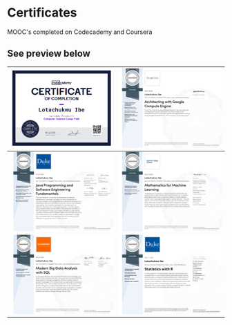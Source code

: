 # Certificates
MOOC's completed on Codecademy and Coursera

## See preview below

| <a href="https://github.com/LotaIbe/Certificates/blob/master/Lotachukwu%20Ibe%20_%20Codecademy.pdf"> <img src="images/cs.png">                                                                                                             | <a href="https://github.com/LotaIbe/Certificates/blob/master/Specialization%20Certificates/Architecting%20with%20Google%20Compute%20Engine.pdf"> <img src="images/gce.png"> |
|----------------------------------------------------------------------------------------------------------------------------------------------------------------------------------------------------------------------------------------------------------------------------------------------------------------------------------------------|-----------------------------------------------------------------------------------------------------------------------------------------------------------------------------------------------------------------------------------------------------------------------------------------------------------|
| <a href="https://github.com/LotaIbe/Certificates/blob/master/Specialization%20Certificates/Java%20Programming%20and%20Software%20Engineering%20Fundamentals.pdf">  <img src="images/java.png"> | <a href="https://github.com/LotaIbe/Certificates/blob/master/Specialization%20Certificates/Mathematics%20for%20Machine%20Learning.pdf">  <img src = "images/m4ml.png">                |
| <a href="https://github.com/LotaIbe/Certificates/blob/master/Specialization%20Certificates/Modern%20Big%20Data%20Analysis%20with%20SQL.pdf">  <img src ="images/cloudera.png">                                          | <a href="https://github.com/LotaIbe/Certificates/blob/master/Specialization%20Certificates/Modern%20Big%20Data%20Analysis%20with%20SQL.pdf">  <img src ="images/statsr.jpg">       |
 
